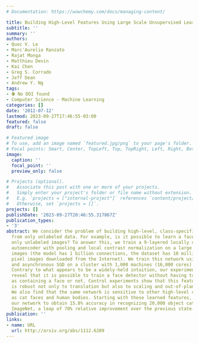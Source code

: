```yaml
---
# Documentation: https://wowchemy.com/docs/managing-content/

title: Building High-Level Features Using Large Scale Unsupervised Learning
subtitle: ''
summary: ''
authors:
- Quoc V. Le
- Marc'Aurelio Ranzato
- Rajat Monga
- Matthieu Devin
- Kai Chen
- Greg S. Corrado
- Jeff Dean
- Andrew Y. Ng
tags:
- ⛔ No DOI found
- Computer Science - Machine Learning
categories: []
date: '2012-07-12'
lastmod: 2023-09-27T17:46:55-03:00
featured: false
draft: false

# Featured image
# To use, add an image named `featured.jpg/png` to your page's folder.
# Focal points: Smart, Center, TopLeft, Top, TopRight, Left, Right, BottomLeft, Bottom, BottomRight.
image:
  caption: ''
  focal_point: ''
  preview_only: false

# Projects (optional).
#   Associate this post with one or more of your projects.
#   Simply enter your project's folder or file name without extension.
#   E.g. `projects = ["internal-project"]` references `content/project/deep-learning/index.md`.
#   Otherwise, set `projects = []`.
projects: []
publishDate: '2023-09-27T20:46:55.317867Z'
publication_types:
- '3'
abstract: We consider the problem of building high-level, class-specific feature detectors
  from only unlabeled data. For example, is it possible to learn a face detector using
  only unlabeled images? To answer this, we train a 9-layered locally connected sparse
  autoencoder with pooling and local contrast normalization on a large dataset of
  images (the model has 1 billion connections, the dataset has 10 million 200x200
  pixel images downloaded from the Internet). We train this network using model parallelism
  and asynchronous SGD on a cluster with 1,000 machines (16,000 cores) for three days.
  Contrary to what appears to be a widely-held intuition, our experimental results
  reveal that it is possible to train a face detector without having to label images
  as containing a face or not. Control experiments show that this feature detector
  is robust not only to translation but also to scaling and out-of-plane rotation.
  We also find that the same network is sensitive to other high-level concepts such
  as cat faces and human bodies. Starting with these learned features, we trained
  our network to obtain 15.8% accuracy in recognizing 20,000 object categories from
  ImageNet, a leap of 70% relative improvement over the previous state-of-the-art.
publication: ''
links:
- name: URL
  url: http://arxiv.org/abs/1112.6209
---
```

